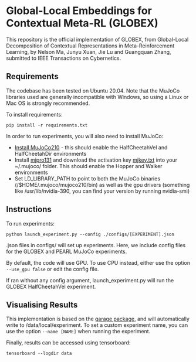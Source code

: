 # Global-Local Embeddings for Contextual Meta-RL (GLOBEX)

This repository is the official implementation of GLOBEX, from Global-Local Decomposition of Contextual Representations in Meta-Reinforcement Learning, by Nelson Ma, Junyu Xuan, Jie Lu and Guangquan Zhang, submitted to IEEE Transactions on Cybernetics. 

## Requirements
The codebase has been tested on Ubuntu 20.04. Note that the MuJoCo libraries used are generally incompatible with Windows, so using a Linux or Mac OS is strongly recommended.

To install requirements:
```setup
pip install -r requirements.txt
```

In order to run experiments, you will also need to install MuJoCo: 
- [Install MuJoCo210](https://github.com/deepmind/mujoco/releases/tag/2.1.0) - this should enable the HalfCheetahVel and HalfCheetahDir environments
- Install [mjpro131](https://www.roboti.us/download.html) and download the activation key [mjkey.txt](https://www.roboti.us/file/mjkey.txt) into your ~/.mujoco/ folder. This should enable the Hopper and Walker environments    
- Set LD_LIBRARY_PATH to point to both the MuJoCo binaries (/$HOME/.mujoco/mujoco210/bin) as well as the gpu drivers (something like /usr/lib/nvidia-390, you can find your version by running nvidia-smi)

## Instructions

To run experiments:

```train
python launch_experiment.py --config ./configs/[EXPERIMENT].json
```

.json files in configs/ will set up experiments. Here, we include config files for the GLOBEX and PEARL MuJoCo experiments.  

By default, the code will use GPU. To use CPU instead, either use the option `--use_gpu false` or edit the config file.

If ran without any config argument, launch_experiment.py will run the GLOBEX HalfCheetahVel experiment.

## Visualising Results
This implementation is based on the [garage package](https://github.com/rlworkgroup/garage), and will automatically write to /data/local/experiment. To set a custom experiment name, you can use the option `--name [NAME]` when running the experiment.

Finally, results can be accessed using tensorboard:
```results
tensorboard --logdir data
```
